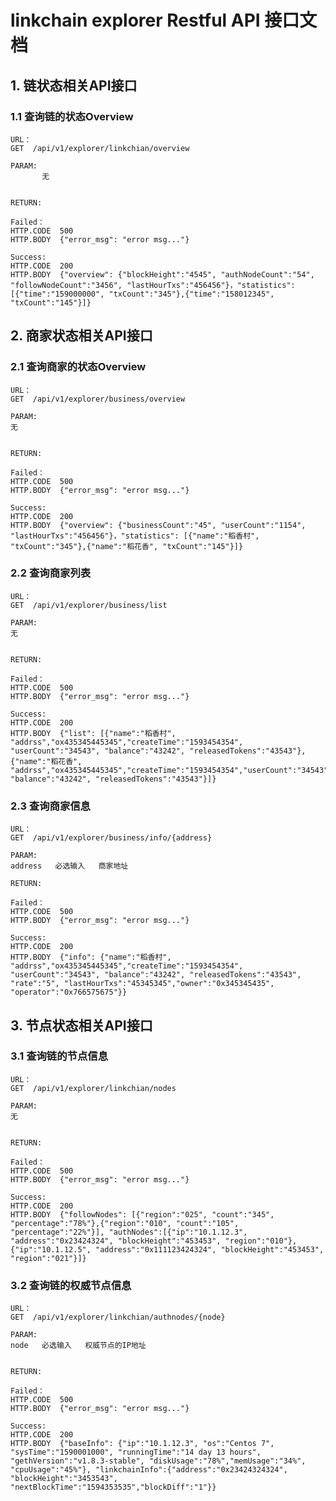 linkchain explorer Restful API 接口文档
===

## 1. 链状态相关API接口 ##
### 1.1 查询链的状态Overview ###
   
    URL：
    GET  /api/v1/explorer/linkchian/overview
    
    PARAM:
           无

    
    RETURN:

    Failed： 
    HTTP.CODE  500
    HTTP.BODY  {"error_msg": "error msg..."}

    Success:
    HTTP.CODE  200
    HTTP.BODY  {"overview": {"blockHeight":"4545", "authNodeCount":"54", "followNodeCount":"3456", "lastHourTxs":"456456"}，"statistics": [{"time":"159000000", "txCount":"345"},{"time":"158012345", "txCount":"145"}]}
  

## 2. 商家状态相关API接口 ##
### 2.1 查询商家的状态Overview ###
   
    URL：
    GET  /api/v1/explorer/business/overview
    
    PARAM:
    无

    
    RETURN:

    Failed： 
    HTTP.CODE  500
    HTTP.BODY  {"error_msg": "error msg..."}

    Success:
    HTTP.CODE  200
    HTTP.BODY  {"overview": {"businessCount":"45", "userCount":"1154", "lastHourTxs":"456456"}，"statistics": [{"name":"稻香村", "txCount":"345"},{"name":"稻花香", "txCount":"145"}]}



### 2.2 查询商家列表 ###
   
    URL：
    GET  /api/v1/explorer/business/list
    
    PARAM:
    无

    
    RETURN:

    Failed： 
    HTTP.CODE  500
    HTTP.BODY  {"error_msg": "error msg..."}

    Success:
    HTTP.CODE  200
    HTTP.BODY  {"list": [{"name":"稻香村", "addrss","ox435345445345","createTime":"1593454354", "userCount":"34543", "balance":"43242", "releasedTokens":"43543"},{"name":"稻花香", "addrss","ox435345445345","createTime":"1593454354","userCount":"34543", "balance":"43242", "releasedTokens":"43543"}]}


### 2.3 查询商家信息 ###
   
    URL：
    GET  /api/v1/explorer/business/info/{address}
    
    PARAM:
    address   必选输入   商家地址

    RETURN:

    Failed： 
    HTTP.CODE  500
    HTTP.BODY  {"error_msg": "error msg..."}

    Success:
    HTTP.CODE  200
    HTTP.BODY  {"info": {"name":"稻香村", "addrss","ox435345445345","createTime":"1593454354", "userCount":"34543", "balance":"43242", "releasedTokens":"43543", "rate":"5", "lastHourTxs":"45345345","owner":"0x345345435", "operator":"0x766575675"}}



## 3. 节点状态相关API接口 ##
### 3.1 查询链的节点信息 ###
    URL：
    GET  /api/v1/explorer/linkchian/nodes
    
    PARAM:
    无

    
    RETURN:

    Failed： 
    HTTP.CODE  500
    HTTP.BODY  {"error_msg": "error msg..."}

    Success:
    HTTP.CODE  200
    HTTP.BODY  {"followNodes": [{"region":"025", "count":"345", "percentage":"78%"},{"region":"010", "count":"105", "percentage":"22%"}], "authNodes":[{"ip":"10.1.12.3", "address":"0x23424324", "blockHeight":"453453", "region":"010"}, {"ip":"10.1.12.5", "address":"0x111123424324", "blockHeight":"453453", "region":"021"}]} 

### 3.2 查询链的权威节点信息 ###
    URL：
    GET  /api/v1/explorer/linkchian/authnodes/{node}
    
    PARAM:
    node   必选输入   权威节点的IP地址

    
    RETURN:

    Failed： 
    HTTP.CODE  500
    HTTP.BODY  {"error_msg": "error msg..."}

    Success:
    HTTP.CODE  200
    HTTP.BODY  {"baseInfo": {"ip":"10.1.12.3", "os":"Centos 7", "sysTime":"1590001000", "runningTime":"14 day 13 hours", "gethVersion":"v1.8.3-stable", "diskUsage":"78%","memUsage":"34%", "cpuUsage":"45%"}, "linkchainInfo":{"address":"0x23424324324", "blockHeight":"3453543", "nextBlockTime":"1594353535","blockDiff":"1"}} 